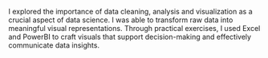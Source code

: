 I explored the importance of data cleaning, analysis and visualization as a crucial aspect of data science. I was able to transform raw data into meaningful visual representations. Through practical exercises, I used Excel and PowerBI to craft visuals that support decision-making and effectively communicate data insights. 
